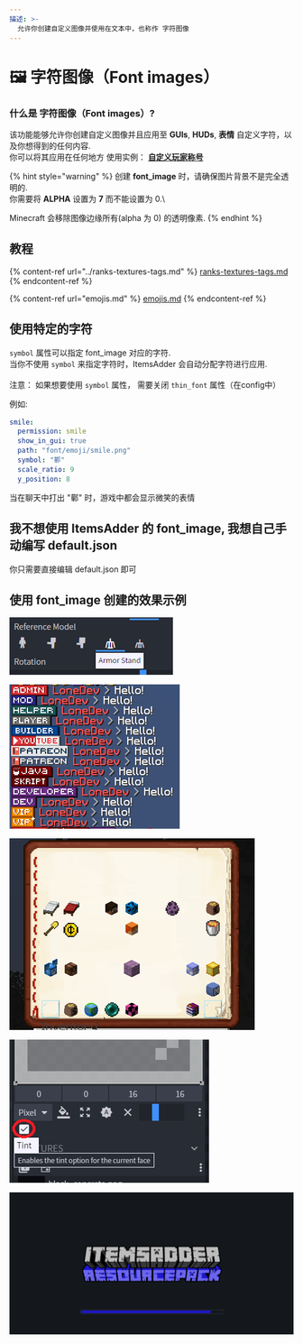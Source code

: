 ```yaml
---
描述: >-
  允许你创建自定义图像并使用在文本中，也称作 字符图像
---
```


# 🖼 字符图像（Font images）

### 什么是 字符图像（Font images）?

该功能能够允许你创建自定义图像并且应用至 **GUIs**, **HUDs**, **表情**  自定义字符，以及你想得到的任何内容.
<br>你可以将其应用在任何地方 使用实例： [ **自定义玩家称号**](../ranks-textures-tags.md) 

{% hint style="warning" %}
创建 **font\_image** 时，请确保图片背景不是完全透明的.\
你需要将 **ALPHA** 设置为 **7** 而不能设置为 0.\

Minecraft 会移除图像边缘所有(alpha 为 0) 的透明像素.
{% endhint %}

## 教程

{% content-ref url="../ranks-textures-tags.md" %}
[ranks-textures-tags.md](../ranks-textures-tags.md)
{% endcontent-ref %}

{% content-ref url="emojis.md" %}
[emojis.md](emojis.md)
{% endcontent-ref %}

## 使用特定的字符

`symbol` 属性可以指定 font_image 对应的字符.\
当你不使用 `symbol` 来指定字符时，ItemsAdder 会自动分配字符进行应用.\
<br>注意：
如果想要使用 `symbol` 属性， 需要关闭 `thin_font` 属性（在config中）

例如:

```yaml
smile:
  permission: smile
  show_in_gui: true
  path: "font/emoji/smile.png"
  symbol: "鄿"
  scale_ratio: 9
  y_position: 8
```

当在聊天中打出 "鄿" 时，游戏中都会显示微笑的表情

## 我不想使用 ItemsAdder 的 font\_image, 我想自己手动编写 default.json

你只需要直接编辑 default.json 即可

## 使用 font\_image 创建的效果示例

![](<../../../.gitbook/assets/immagine (106).png>)

![](<../../../.gitbook/assets/image (27) (1) (1) (1) (1) (1) (1) (1) (2).png>)

![](<../../../.gitbook/assets/immagine (107).png>)

![](<../../../.gitbook/assets/immagine (108).png>)

![](<../../../.gitbook/assets/immagine (109).png>)
